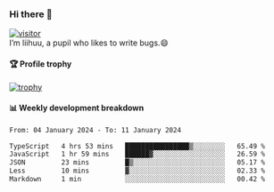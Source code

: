 ### Hi there 👋
[![visitor](https://visitor-badge.glitch.me/badge?page_id=liihuu&right_color=blue)](https://github.com/liihuu)<br>
I’m liihuu, a pupil who likes to write bugs.😄


#### 🏆 Profile trophy
[![trophy](https://github-profile-trophy.vercel.app?username=liihuu&margin-w=16&margin-h=16&rank=-C,-B)](https://github.com/liihuu)


#### 📊 Weekly development breakdown
<!--START_SECTION:waka-->

```txt
From: 04 January 2024 - To: 11 January 2024

TypeScript   4 hrs 53 mins   ████████████████▒░░░░░░░░   65.49 %
JavaScript   1 hr 59 mins    ██████▓░░░░░░░░░░░░░░░░░░   26.59 %
JSON         23 mins         █▒░░░░░░░░░░░░░░░░░░░░░░░   05.17 %
Less         10 mins         ▓░░░░░░░░░░░░░░░░░░░░░░░░   02.33 %
Markdown     1 min           ░░░░░░░░░░░░░░░░░░░░░░░░░   00.42 %
```

<!--END_SECTION:waka-->

<!--
**liihuu/liihuu** is a ✨ _special_ ✨ repository because its `README.md` (this file) appears on your GitHub profile.

Here are some ideas to get you started:

- 🔭 I’m currently working on ...
- 🌱 I’m currently learning ...
- 👯 I’m looking to collaborate on ...
- 🤔 I’m looking for help with ...
- 💬 Ask me about ...
- 📫 How to reach me: ...
- 😄 Pronouns: ...
- ⚡ Fun fact: ...
-->
